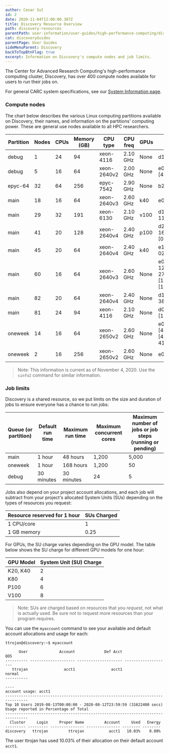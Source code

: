 ```yaml
---
author: Cesar Sul
id: 2
date: 2020-11-04T12:00:00.387Z
title: Discovery Resource Overview
path: discovery-resources
parentPath: user-information/user-guides/high-performance-computing/discovery
cat: discoveryGuides
parentPage: User Guides
sideMenuParent: Discovery
backToTopBtnFlag: true
excerpt: Information on Discovery's compute nodes and job limits.
---
```


The Center for Advanced Research Computing's high-performance computing cluster, Discovery, has over 400 compute nodes available for users to run their jobs on.

For general CARC system specifications, see our [System Information page](/user-information/system-information).

### Compute nodes

The chart below describes the various Linux computing partitions available on Discovery, their names, and information on the partitions' computing power. These are general use nodes available to all HPC researchers.

|Partition|Nodes|CPUs|Memory (GB)|CPU type|CPU freq|GPUs|Nodelist|
|---|---|---|---|---|---|---|--|
|debug|1|24|94|xeon-4116|2.10 GHz|None|d10-02|
|debug|5|16|64|xeon-2640v2|2.00 GHz|None|e01-60,e05-[42,76,78,80]|
|epyc-64|32|64|256|epyc-7542|2.90 GHz|None|b22-[01-32]|
|main|18|16|64|xeon-2640v3|2.60 GHz|k40|e07-[01-16,18],e09-18|
|main|29|32|191|xeon-6130|2.10 GHz|v100|d11-[02-04],d13-[02-11],d14-[03-18]|
|main|41|20|128|xeon-2640v4|2.40 GHz|p100|d23-[10-16],e21-[01-16],e22-[01-16],e23-[01-02]|
|main|45|20|64|xeon-2640v4|2.40 GHz|k40|e16-[01-24],e17-[01-02,04,06-07,09-24]|
|main|60|16|64|xeon-2640v3|2.60 GHz|None|e06-[01-22,24],e10-12,e11-[26-27,29,45,47],e13-[11,26,28-48],e15-[10,12,14,16,18,20,22,24]|
|main|82|20|64|xeon-2640v4|2.40 GHz|None|d17-[03-44],d18-[01-38],d22-[51-52]|
|main|81|24|94|xeon-4116|2.10 GHz|None|d05-[03-15,26-42],d06-[15-29],d11-[09-47]|
|oneweek|14|16|64|xeon-2650v2|2.60 GHz|None|e01-[46,48,52,62,64],e02-[40-41,43,45,47,49,51,53,55]|
|oneweek|2|16|256|xeon-2650v2|2.60 GHz|None|e01-[76,78]|

> Note: This information is current as of November 4, 2020. Use the `sinfo2` command for similar information.

### Job limits

Discovery is a shared resource, so we put limits on the size and duration of jobs to ensure everyone has a chance to run jobs:

|Queue (or partition)| Default run time| Maximum run time|  Maximum concurrent cores|   Maximum number of jobs or job steps (running or pending)|
|---|---|---|---|---|
|main   | 1 hour    |  48 hours  | 1,200 | 5,000 |
|oneweek| 1 hour    | 168 hours  | 1,200 | 50   |
|debug  | 30 minutes| 30  minutes| 24   | 5    |

Jobs also depend on your project account allocations, and each job will subtract from your project's allocated System Units (SUs) depending on the types of resources you request:

| Resource reserved for 1 hour| SUs Charged |
|---|---|
| 1 CPU/core  | 1    |
| 1 GB memory | 0.25 |

For GPUs, the SU charge varies depending on the GPU model. The table below shows the SU charge for different GPU models for one hour:

| GPU Model | System Unit (SU) Charge |
|-----------|-------------------------|
| K20, K40  | 2                       |
| K80       | 4                       |
| P100      | 6                       |
| V100      | 8                       |

> Note: SUs are charged based on resources that you *request*, not what is actually used. Be sure not to request more resources than your program requires.

You can use the `myaccount` command to see your available and default account allocations and usage for each:

```
ttrojan@discovery:~$ myaccount
  
      User              Account             Def Acct                  QOS
---------- -------------------- -------------------- --------------------
   ttrojan                acct1                acct1               normal
----------
  
----
account usage: acct1
--------------------------------------------------------------------------------
Top 10 Users 2019-08-13T00:00:00 - 2020-08-12T23:59:59 (31622400 secs)
Usage reported in Percentage of Total
--------------------------------------------------------------------------------
  Cluster     Login     Proper Name         Account     Used   Energy
--------- --------- --------------- --------------- -------- --------
discovery   ttrojan         ttrojan           acct1   10.03%    0.00%
```

The user ttrojan has used 10.03% of their allocation on their default account `acct1`.
